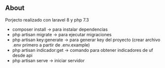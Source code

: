 ## About

Porjecto realizado con laravel 8 y php 7.3

- composer install &rarr; para instalar dependencias
- php artisan migrate &rarr; para ejecutar migraciones
- php artisan key:generate &rarr; para generar key del proyecto (crear archivo .env primero a partir de .env.example)
- php artisan indicador:get &rarr; comando para obtener indicadores de uf desde api
- php artisan serve &rarr; iniciar servidor